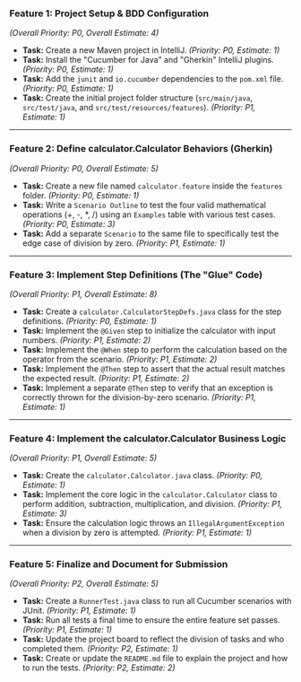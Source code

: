 
### **Feature 1: Project Setup & BDD Configuration**
*(Overall Priority: P0, Overall Estimate: 4)*

* **Task:** Create a new Maven project in IntelliJ. *(Priority: P0, Estimate: 1)*
* **Task:** Install the "Cucumber for Java" and "Gherkin" IntelliJ plugins. *(Priority: P0, Estimate: 1)*
* **Task:** Add the `junit` and `io.cucumber` dependencies to the `pom.xml` file. *(Priority: P0, Estimate: 1)*
* **Task:** Create the initial project folder structure (`src/main/java`, `src/test/java`, and `src/test/resources/features`). *(Priority: P1, Estimate: 1)*

---
### **Feature 2: Define calculator.Calculator Behaviors (Gherkin)**
*(Overall Priority: P0, Overall Estimate: 5)*

* **Task:** Create a new file named `calculator.feature` inside the `features` folder. *(Priority: P0, Estimate: 1)*
* **Task:** Write a `Scenario Outline` to test the four valid mathematical operations (+, -, \*, /) using an `Examples` table with various test cases. *(Priority: P0, Estimate: 3)*
* **Task:** Add a separate `Scenario` to the same file to specifically test the edge case of division by zero. *(Priority: P1, Estimate: 1)*

---
### **Feature 3: Implement Step Definitions (The "Glue" Code)**
*(Overall Priority: P1, Overall Estimate: 8)*

* **Task:** Create a `calculator.CalculatorStepDefs.java` class for the step definitions. *(Priority: P0, Estimate: 1)*
* **Task:** Implement the `@Given` step to initialize the calculator with input numbers. *(Priority: P1, Estimate: 2)*
* **Task:** Implement the `@When` step to perform the calculation based on the operator from the scenario. *(Priority: P1, Estimate: 2)*
* **Task:** Implement the `@Then` step to assert that the actual result matches the expected result. *(Priority: P1, Estimate: 2)*
* **Task:** Implement a separate `@Then` step to verify that an exception is correctly thrown for the division-by-zero scenario. *(Priority: P1, Estimate: 1)*

---
### **Feature 4: Implement the calculator.Calculator Business Logic**
*(Overall Priority: P1, Overall Estimate: 5)*

* **Task:** Create the `calculator.Calculator.java` class. *(Priority: P0, Estimate: 1)*
* **Task:** Implement the core logic in the `calculator.Calculator` class to perform addition, subtraction, multiplication, and division. *(Priority: P1, Estimate: 3)*
* **Task:** Ensure the calculation logic throws an `IllegalArgumentException` when a division by zero is attempted. *(Priority: P1, Estimate: 1)*

---
### **Feature 5: Finalize and Document for Submission**
*(Overall Priority: P2, Overall Estimate: 5)*

* **Task:** Create a `RunnerTest.java` class to run all Cucumber scenarios with JUnit. *(Priority: P1, Estimate: 1)*
* **Task:** Run all tests a final time to ensure the entire feature set passes. *(Priority: P1, Estimate: 1)*
* **Task:** Update the project board to reflect the division of tasks and who completed them. *(Priority: P2, Estimate: 1)*
* **Task:** Create or update the `README.md` file to explain the project and how to run the tests. *(Priority: P2, Estimate: 2)*
